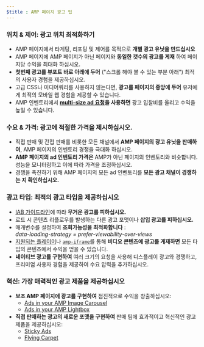 ```yaml
---
$title : AMP 페이지 광고 팁
---
```


### 위치 & 제어: 광고 위치 최적화하기

- AMP 페이지에서 타게팅, 리포팅 및 제어를 목적으로 **개별 광고 유닛을 만드십시오**
- AMP 페이지에 AMP 페이지가 아닌 페이지와 **동일한 갯수의 광고를 게재** 하여 페이지당 수익을 최대화 하십시오.
- **첫번째 광고를 뷰포트 바로 아래에 두어** ("스크롤 해야 볼 수 있는 부분 아래") 최적의 사용자 경험을 제공하십시오.
- 고급 CSS나 미디어쿼리를 사용하지 않는다면, **광고를 페이지의 중앙에 두어** 유저에게 최적의 모바일 웹 경험을 제공할 수 있습니다.
- AMP 인벤토리에서 **<a href="https://github.com/ampproject/amphtml/tree/master/ads#support-for-multi-size-ad-requests">multi-size ad 요청</a>을 사용하면** 광고 입찰비를 올리고 수익을 높일 수 있습니다.

### 수요 & 가격: 광고에 적절한 가격을 제시하십시오.

- 직접 판매 및 간접 판매를 비롯한 모든 채널에서 **AMP 페이지의 광고 유닛을 판매하여**, AMP 페이지의 인벤토리 경쟁을 극대화 하십시오. 
- **AMP 페이지의 ad 인벤토리 가격은** AMP가 아닌 페이지의 인벤토리와 비슷합니다. 성능을 모니터링하고 이에 따라 가격을 조정하십시오.
- 경쟁을 촉진하기 위해 AMP 페이지의 모든 ad 인벤토리를 **모든 광고 채널이 경쟁하는 지 확인하십시오.**

### 광고 타입: 최적의 광고 타입을 제공하십시오

- <a href="http://www.iab.com/wp-content/uploads/2015/11/IAB_Display_Mobile_Creative_Guidelines_HTML5_2015.pdf">IAB 가이드라인</a>에 따라 **무거운 광고를 피하십시오.**
- 로드 시 콘텐츠 리플로우를 발생하는 다른 광고 포맷이나 **삽입 광고를 피하십시오.**
- 매개변수를 설정하여 **조회가능성을 최적화합니다** :<br /> 
<em>data-loading-strategy = prefer-viewability-over-views</em>
-  [지원되는 플레이어](/ko/docs/reference/components#media)나 [`amp-iframe`](https://ampbyexample.com/components/amp-iframe/)를 통해 **비디오 콘텐츠에 광고를 게재하면** 모든 타입의 콘텐츠에서 수익을 얻을 수 있습니다.
- **네이티브 광고를 구현하여** 여러 크기의 요청을 사용해 디스플레이 광고와 경쟁하고, 프리미엄 사용자 경험을 제공하여 수요 압력을 추가하십시오.

### 혁신: 가장 매력적인 광고 제품을 제공하십시오

- **보조 AMP 페이지에 광고를 구현하여** 점진적으로 수익을 창출하십시오:
    - [Ads in your AMP Image Carousel](https://github.com/jasti/amp-ads-testing/blob/master/dfp-amp-testing/amp_tests/amp-carousel-demo.html)
    - [Ads in your AMP Lightbox](https://github.com/jasti/amp-ads-testing/blob/master/dfp-amp-testing/amp_tests/amp-lightbox-demo.html)
- **직접 판매하는 광고의 새로운 포맷을 구현하여** 판매 팀에 효과적이고 혁신적인 광고 제품을 제공하십시오:
    - [Sticky Ads](https://ampbyexample.com/components/amp-sticky-ad/)
    - [Flying Carpet](https://ampbyexample.com/components/amp-fx-flying-carpet/)
